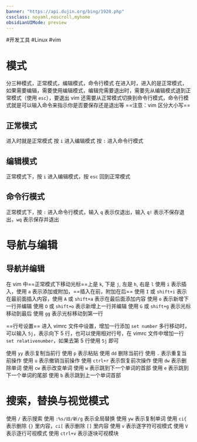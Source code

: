 ```yaml
---
banner: "https://api.dujin.org/bing/1920.php"
cssclass: noyaml,noscroll,myhome
obsidianUIMode: preview
---
```


#开发工具 #Linux #vim

# 模式
分三种模式，正常模式，编辑模式，命令行模式
在进入时，进入的是正常模式，如果需要编辑，需要使用编辑模式，编辑完需要退出时，需要先从编辑模式退到正常模式（使用 `esc`），要退出 vim 还需要从正常模式切换到命令行模式，命令行模式就是可以输入命令来指示你是否要保存还是退出等
==注意：vim 区分大小写==
## 正常模式
进入时就是正常模式
按 `i` 进入编辑模式
按 `:` 进入命令行模式
## 编辑模式
正常模式下，按 `i` 进入编辑模式，按 `esc` 回到正常模式
## 命令行模式
正常模式下，按 `:` 进入命令行模式，输入 `q` 表示仅退出，输入 `q!` 表示不保存退出，`wq` 表示保存并退出
# 导航与编辑
## 导航并编辑
在 vim 中==正常模式下移动光标==上是 `k`, 下是 `j`, 左是 `h`, 右是 `l`
使用 `i` 表示插入，使用 `a` 表示添加或附加，==插入在前，附加在后==
使用 `I` 或 `shift+i` 表示在最前面插入内容，使用 `A` 或 `shift+a` 表示在最后面添加内容
使用 `o` 表示新增下一行并编辑
使用 `O` 或 `shift+o` 表示新增上一行并编辑
使用 `G` 或 `shift+g` 表示光标移动到最后
使用 `gg` 表示光标移动到第一行

==行号设置==
进入 vimrc 文件中设置，增加一行添加 `set number`
多行移动时，可以输入 `5j`，表示向下 5 行，也可以使用相对行号，在 vimrc 文件中增加一行 `set relativenumber`，如果去第 5 行使用 `5j` 即可

使用 `yy` 表示复制当前行
使用 `p` 表示粘贴
使用 `dd` 删除当前行
使用 `.` 表示重复当前操作
使用 `u` 表示撤销当前操作
使用 `ctrl+r` 表示恢复前次操作
使用 `dw` 表示删除单词
使用 `cw` 表示改变单词
使用 `w` 表示跳到下一个单词的首部
使用 `e` 表示跳到下一个单词的尾部
使用 `b` 表示跳到上一个单词首部
# 搜索，替换与视觉模式
使用 `/` 表示搜索
使用 `:%s/旧/新/g` 表示全局替换
使用 `yw` 表示复制单词
使用 `ci{` 表示删除 `{}` 里内容，`ci[` 表示删除 `[]` 里内容
使用 `v` 表示逐字符可视模式
使用 `V` 表示逐行可视模式
使用 `ctrl+v` 表示逐块可视模块